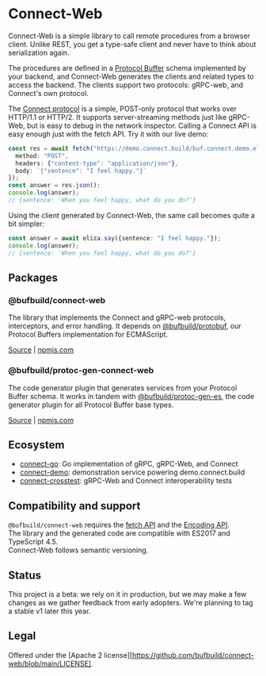 # Connect-Web

Connect-Web is a simple library to call remote procedures from a browser
client. Unlike REST, you get a type-safe client and never have to think about
serialization again.

The procedures are defined in a [Protocol Buffer](https://developers.google.com/protocol-buffers)
schema implemented by your backend, and Connect-Web generates the clients and
related types to access the backend. The clients support two protocols:
gRPC-web, and Connect's own protocol.

The [Connect protocol](https://connect.build/docs/protocol/) is a simple,
POST-only protocol that works over HTTP/1.1 or HTTP/2. It supports
server-streaming methods just like gRPC-Web, but is easy to debug in the
network inspector. Calling a Connect API is easy enough just with the fetch
API. Try it with our live demo:

```ts
const res = await fetch("https://demo.connect.build/buf.connect.demo.eliza.v1.ElizaService/Say", {
  method: "POST",
  headers: {"content-type": "application/json"},
  body: `{"sentence": "I feel happy."}`
});
const answer = res.json();
console.log(answer);
// {sentence: 'When you feel happy, what do you do?'}
```

Using the client generated by Connect-Web, the same call becomes quite a bit 
simpler:

```ts
const answer = await eliza.say({sentence: "I feel happy."});
console.log(answer);
// {sentence: 'When you feel happy, what do you do?'}
```


## Packages

### @bufbuild/connect-web
The library that implements the Connect and gRPC-web protocols, interceptors,
and error handling. It depends on [@bufbuild/protobuf](https://www.npmjs.com/package/@bufbuild/protobuf),
our Protocol Buffers implementation for ECMAScript.

[Source](packages/connect-web) | [npmjs.com](https://www.npmjs.com/package/@bufbuild/connect-web)


### @bufbuild/protoc-gen-connect-web

The code generator plugin that generates services from your Protocol Buffer
schema. It works in tandem with [@bufbuild/protoc-gen-es](https://www.npmjs.com/package/@bufbuild/protoc-gen-es), 
the code generator plugin for all Protocol Buffer base types.

[Source](cmd/protoc-gen-connect-web) | [npmjs.com](https://www.npmjs.com/package/@bufbuild/protoc-gen-connect-web)


## Ecosystem

* [connect-go](https://github.com/bufbuild/connect-go):
  Go implementation of gRPC, gRPC-Web, and Connect
* [connect-demo](https://github.com/bufbuild/connect-demo): 
  demonstration service powering demo.connect.build
* [connect-crosstest](https://github.com/bufbuild/connect-crosstest): 
  gRPC-Web and Connect interoperability tests


## Compatibility and support

`@bufbuild/connect-web` requires the [fetch API](https://developer.mozilla.org/en-US/docs/Web/API/Fetch_API)
and the [Encoding API](https://developer.mozilla.org/en-US/docs/Web/API/Encoding_API).  
The library and the generated code are compatible with ES2017 and TypeScript 4.5.   
Connect-Web follows semantic versioning.


## Status

This project is a beta: we rely on it in production, but we may make a few
changes as we gather feedback from early adopters. We're planning to tag a
stable v1 later this year.


## Legal

Offered under the [Apache 2 license][https://github.com/bufbuild/connect-web/blob/main/LICENSE].
